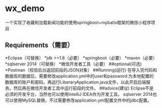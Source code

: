 # wx_demo
一个实现了收藏和加载新闻功能的使用springboot+mybatis框架的微信小程序项目
## Requirements（需要）
  *Eclipse（可替换）
    *jdk >=1.8（必要）
    *springboot（必要）
  *maven（必要）
  *sqlserver 2014（可替换）
  *微信开发者工具（必要）
##optional(可选)
  *Postman（校验后台返回前段的JSON对象）
##Running(运行)
  在导入完代码和数据库的数据后，需要修改application.yml中的user和password:为本地配置的数据库的账户和密码，再运行LiberaryApplication.java文件，以此开启后端服务。然后再在微信开发者工具中运行前段的文件。
##advice(建议)
  Eclipse不是必须的开发平台，当然也可以使用IntelliJ IDEA作为开发工具。
  sqlserver 2014也可以使用MySQL替换，不过需要修改application.yml配置文件中的jdbc配置。
